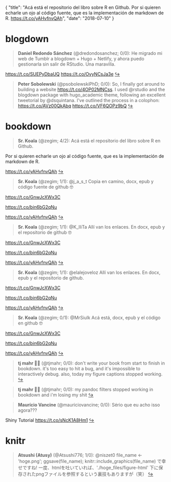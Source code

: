 {
  "title": "Acá está el repositorio del libro sobre R en Github. Por si quieren echarle un ojo al código fuente, que es la implementación de markdown de R. https://t.co/yAHvfnvQAh",
  "date": "2018-07-10"
}

# blogdown

> **Daniel Redondo Sánchez** (@dredondosanchez; 0/0): He migrado mi web de Tumblr a blogdown + Hugo + Netlify, y ahora puedo gestionarla sin salir de RStudio. Una maravilla.
>
https://t.co/SUEPyDbaUQ https://t.co/OvyNCsJa3e  [&#8618;](https://twitter.com/xieyihui/status/1016334489335877633)

<!-- -->


> **Peter Sobolewski** (@psobolewskiPhD; 0/0): So, I finally got around to building a website https://t.co/4OP02MNCss. I used @rstudio and the blogdown package with hugo_academic theme, following an excellent tweetorial by @dsquintana. I've outlined the process in a colophon: https://t.co/AVz00QkAbq https://t.co/VF6QOPz9bQ  [&#8618;](https://twitter.com/xieyihui/status/1016291860120293376)

<!-- -->


# bookdown

> **Sr. Koala** (@zegim; 4/2): Acá está el repositorio del libro sobre R en Github.
>
Por si quieren echarle un ojo al código fuente, que es la implementación de markdown de R.
>
https://t.co/yAHvfnvQAh  [&#8618;](https://twitter.com/xieyihui/status/1016160812090757125)

<!-- -->


> **Sr. Koala** (@zegim; 1/1): @j_a_s_t Copia en camino, docx, epub y código fuente de github 🤓
>
https://t.co/GnwJcXWx3C
>
https://t.co/bin6bG2qNu
>
https://t.co/yAHvfnvQAh  [&#8618;](https://twitter.com/xieyihui/status/1016162536549437442)

<!-- -->


> **Sr. Koala** (@zegim; 1/1): @K_lliTa Allí van los enlaces. En docx, epub y el repositorio de github 🤓
>
https://t.co/GnwJcXWx3C
>
https://t.co/bin6bG2qNu
>
https://t.co/yAHvfnvQAh  [&#8618;](https://twitter.com/xieyihui/status/1016162332794384384)

<!-- -->


> **Sr. Koala** (@zegim; 1/1): @elalejoveloz Allí van los enlaces. En docx, epub y el repositorio de github.
>
https://t.co/GnwJcXWx3C
>
https://t.co/bin6bG2qNu
>
https://t.co/yAHvfnvQAh  [&#8618;](https://twitter.com/xieyihui/status/1016162229341904897)

<!-- -->


> **Sr. Koala** (@zegim; 0/1): @MrSiulk Acá está, docx, epub y el código en github 🤓
>
https://t.co/GnwJcXWx3C
>
https://t.co/bin6bG2qNu
>
https://t.co/yAHvfnvQAh  [&#8618;](https://twitter.com/xieyihui/status/1016162434942455808)

<!-- -->


> **tj mahr 🍕🍍** (@tjmahr; 0/0): don't write your book from start to finish in bookdown. it's too easy to hit a bug, and it's impossible to interactively debug. also, today my figure captions stopped working.  [&#8618;](https://twitter.com/xieyihui/status/1016504012802322434)

<!-- -->


> **tj mahr 🍕🍍** (@tjmahr; 0/0): my pandoc filters stopped working in bookdown and i'm losing my shit  [&#8618;](https://twitter.com/xieyihui/status/1016501853448802306)

<!-- -->


> **Maurício Vancine** (@mauriciovancine; 0/0): Sério que eu acho isso agora???
>
Shiny Tutorial https://t.co/sNcK1A8Hm1  [&#8618;](https://twitter.com/xieyihui/status/1016425099329724416)

<!-- -->


# knitr

> **Atsushi (Atusy)** (@Atsushi776; 1/0): @niszet0 file_name &lt;- 'hoge.png'; ggsave(file_name); knitr::include_graphics(file_name) で幸せですね!
一度、htmlを吐いていれば、'./hoge_files/figure-html' 下に保存されたpngファイルを参照するという裏技もありますが（笑）  [&#8618;](https://twitter.com/xieyihui/status/1016163255402881025)

<!-- -->


